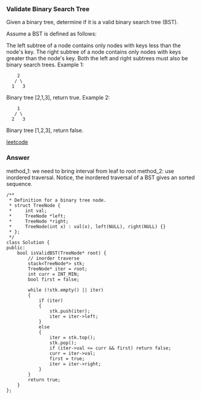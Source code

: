 ### Validate Binary Search Tree
Given a binary tree, determine if it is a valid binary search tree (BST).

Assume a BST is defined as follows:

The left subtree of a node contains only nodes with keys less than the node's key.
The right subtree of a node contains only nodes with keys greater than the node's key.
Both the left and right subtrees must also be binary search trees.
Example 1:
   
	    2
	   / \
	  1   3
Binary tree [2,1,3], return true.
Example 2:
    
	    1
	   / \
	  2   3
Binary tree [1,2,3], return false.

[leetcode](https://leetcode.com/problems/validate-binary-search-tree/description/)

### Answer 

method_1: we need to bring interval from leaf to root
method_2: use inordered traversal. Notice, the inordered traversal of a BST gives an sorted sequence. 

	/**
	 * Definition for a binary tree node.
	 * struct TreeNode {
	 *     int val;
	 *     TreeNode *left;
	 *     TreeNode *right;
	 *     TreeNode(int x) : val(x), left(NULL), right(NULL) {}
	 * };
	 */
	class Solution {
	public:
	    bool isValidBST(TreeNode* root) {
	        // inorder traverse
	        stack<TreeNode*> stk;
	        TreeNode* iter = root;
	        int curr = INT_MIN;
	        bool first = false;
	        
	        while (!stk.empty() || iter)
	        {
	            if (iter)
	            {
	                stk.push(iter);
	                iter = iter->left;
	            }
	            else
	            {
	                iter = stk.top();
	                stk.pop();
	                if (iter->val <= curr && first) return false;
	                curr = iter->val;
	                first = true;
	                iter = iter->right;
	            }
	        }
	        return true;
	    }
	};